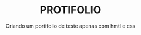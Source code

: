 <h1 align="center">PROTIFOLIO</h1>
<p align="center">Criando um portifolio de teste apenas com hmtl e css</p>
